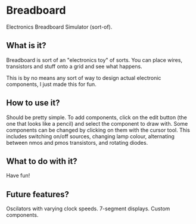 Breadboard
==========

Electronics Breadboard Simulator (sort-of).

What is it?
-----------

Breadboard is sort of an "electronics toy" of sorts. You can place wires, transistors and stuff onto a grid and see what happens.

This is by no means any sort of way to design actual electronic components, I just made this for fun.

How to use it?
--------------

Should be pretty simple. To add components, click on the edit button (the one that looks like a pencil) and select the component to draw with. Some components can be changed by clicking on them with the cursor tool. This includes switching on/off sources, changing lamp colour, alternating between nmos and pmos transistors, and rotating diodes.

What to do with it?
-------------------

Have fun!

Future features?
----------------

Oscilators with varying clock speeds.
7-segment displays.
Custom components.